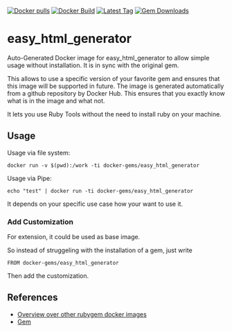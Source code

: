 [![Docker pulls](https://img.shields.io/docker/pulls/rubygem/easy_html_generator.svg)](https://hub.docker.com/r/rubygem/easy_html_generator/)
[![Docker Build](https://img.shields.io/docker/automated/rubygem/easy_html_generator.svg)](https://hub.docker.com/r/rubygem/easy_html_generator/)
[![Latest Tag](https://img.shields.io/github/tag/docker-rubygem/easy_html_generator.svg)](https://hub.docker.com/r/rubygem/easy_html_generator/)
[![Gem Downloads](https://img.shields.io/gem/dt/easy_html_generator.svg)](https://rubygems.org/gems/easy_html_generator/)
# easy_html_generator

Auto-Generated Docker image for easy_html_generator to allow simple usage without installation.
It is in sync with the original gem.

This allows to use a specific version of your favorite gem and ensures that this image will be supported in future.
The image is generated automatically from a github repository by Docker Hub.
This ensures that you exactly know what is in the image and what not.

It lets you use Ruby Tools without the need to install ruby on your machine.

## Usage

Usage via file system:

`docker run -v $(pwd):/work -ti docker-gems/easy_html_generator`

Usage via Pipe:

`echo "test" | docker run -ti docker-gems/easy_html_generator`

It depends on your specific use case how your want to use it.

### Add Customization

For extension, it could be used as base image.

So instead of struggeling with the installation of a gem, just write

`FROM docker-gems/easy_html_generator`

Then add the customization.

## References

 - [Overview over other rubygem docker images](https://github.com/thinkbot/docker-rubygem)
 - [Gem](https://rubygems.org/gems/easy_html_generator/)
